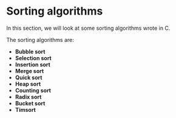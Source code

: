 # Sorting algorithms

In this section, we will look at some sorting algorithms wrote in C.

The sorting algorithms are:
- **Bubble sort**
- **Selection sort**
- **Insertion sort**
- **Merge sort**
- **Quick sort**
- **Heap sort**
- **Counting sort**
- **Radix sort**
- **Bucket sort**
- **Timsort**


